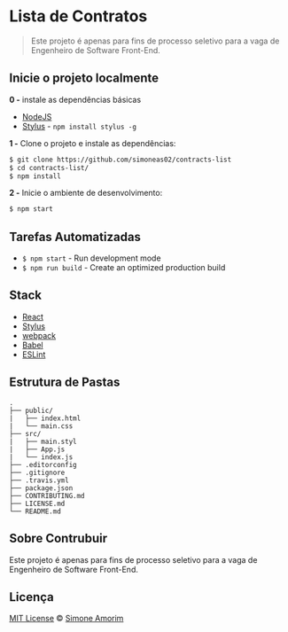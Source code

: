 # Lista de Contratos

> Este projeto é apenas para fins de processo seletivo para a vaga de Engenheiro de Software Front-End.

## Inicie o projeto localmente

**0 -** instale as dependências básicas

- [NodeJS](https://nodejs.org/en/)
- [Stylus](http://stylus-lang.com/) - `npm install stylus -g`

**1 -** Clone o projeto e instale as dependências:

```sh
$ git clone https://github.com/simoneas02/contracts-list
$ cd contracts-list/
$ npm install
```

**2 -** Inicie o ambiente de desenvolvimento:

```sh
$ npm start
```
## Tarefas Automatizadas

- `$ npm start` - Run development mode 
- `$ npm run build` - Create an optimized production build

## Stack

* [React](https://facebook.github.io/react/)
* [Stylus](http://stylus-lang.com/)
* [webpack](https://webpack.github.io/)
* [Babel](http://babeljs.io/)
* [ESLint](http://eslint.org/)

## Estrutura de Pastas

	.
	├── public/
	|   ├── index.html
	|   └── main.css
	├── src/
	|   ├── main.styl
	|   ├── App.js
	|   └── index.js
	├── .editorconfig
	├── .gitignore
	├── .travis.yml
	├── package.json
	├── CONTRIBUTING.md
	├── LICENSE.md
	└── README.md

## Sobre Contrubuir

Este projeto é apenas para fins de processo seletivo para a vaga de Engenheiro de Software Front-End.

## Licença

[MIT License](https://github.com/simoneas02/contracts-list/blob/master/license.md) © [Simone Amorim](https://simoneas02.github.io)


